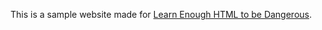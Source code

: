 This is a sample website made for [Learn Enough HTML to be Dangerous](https://www.learnenough.com/html-tutorial).